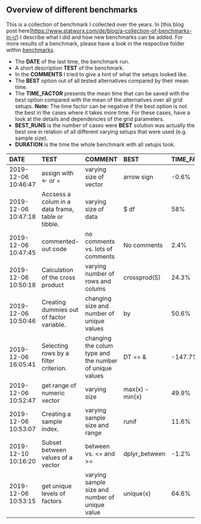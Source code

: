 ## Overview of different benchmarks 



This is a collection of benchmark I collected over the years. 
In [this blog post here]https://www.statworx.com/de/blog/a-collection-of-benchmarks-in-r/) 
I describe what I did and how new benchmarks can be added.
For more results of a benchmark, please have a look in the 
respective folder within [benchmarks](../benchmarks).


- The **DATE** of the last time, the benchmark run.
- A short description **TEST** of the benchmark.
- In the **COMMENTS** I tried to give a hint of what the setups looked like.
- The **BEST** option out of all tested alternatives compared by their mean time.
- The **TIME_FACTOR** presents the mean time that can be saved with the best
    option compared with the mean of the alternatives over all grid setups. 
    **Note:** The time factor can be negative if the best option is not the
    best in the cases where it takes more time. For these cases, have a look at
    the details and dependencies of the grid parameters.
- **BEST_RUNS** is the number of cases were **BEST** solution was actually
    the best one in relation of all different varying setups that were used (e.g. sample size).
- **DURATION** is the time the whole benchmark with all setups took.




|DATE                |TEST                                              |COMMENT                                                 |BEST            |TIME_FACTOR |BEST_RUNS |DETAILS                                   |DURATION |
|:-------------------|:-------------------------------------------------|:-------------------------------------------------------|:---------------|:-----------|:---------|:-----------------------------------------|:--------|
|2019-12-06 10:46:47 |assign with <- or =                               |varying size of vector                                  |arrow sign      |-0.6%       |3/6       |[link](benchmarks/assignment/)            |00:00:02 |
|2019-12-06 10:47:18 |Accsess a colum in a data frame, table or tibble. |varying size of data                                    |$ df            |58%         |4/4       |[link](benchmarks/column_access/)         |00:00:25 |
|2019-12-06 10:47:45 |commented-out code                                |no comments vs. lots of comments                        |No comments     |2.4%        |7/7       |[link](benchmarks/comment_in_function/)   |00:00:03 |
|2019-12-06 10:50:18 |Calculation of the cross product                  |varying number of rows and colums                       |crossprod(S)    |24.3%       |9/10      |[link](benchmarks/crossproduct/)          |00:02:32 |
|2019-12-06 10:50:46 |Creating dummies out of factor variable.          |changing size and number of unique values               |by              |50.6%       |6/12      |[link](benchmarks/dummy_creation/)        |00:00:27 |
|2019-12-06 16:05:41 |Selecting rows by a filter criterion.             |changing the colum type and the number of unique values |DT == &         |-147.7%     |24/40     |[link](benchmarks/filter_selection/)      |00:01:56 |
|2019-12-06 10:52:47 |get range of numeric vector                       |varying size                                            |max(x) - min(x) |49.9%       |6/6       |[link](benchmarks/range/)                 |00:00:15 |
|2019-12-06 10:53:07 |Creating a sample index.                          |varying sample size and range                           |runif           |11.6%       |5/5       |[link](benchmarks/sample_index/)          |00:00:18 |
|2019-12-10 10:16:20 |Subset between values of a vector                 |between vs. <= and >=                                   |dplyr_between   |-1.2%       |30/64     |[link](benchmarks/subset_between_values/) |00:00:32 |
|2019-12-06 10:53:15 |get unique levels of factors                      |varying sample size and number of unique value          |unique(x)       |64.6%       |16/16     |[link](benchmarks/unique_values/)         |00:00:07 |
